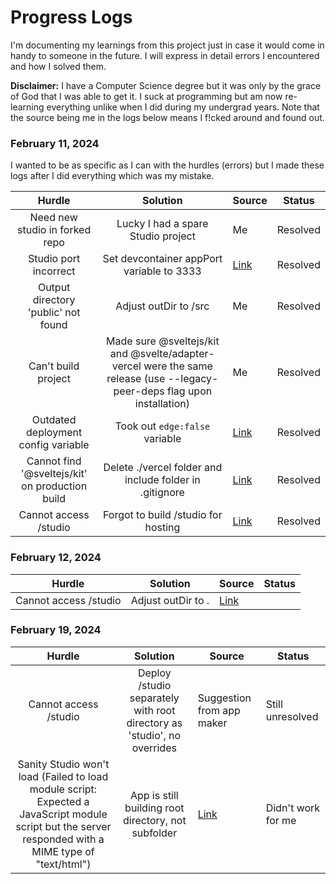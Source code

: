 # Progress Logs

I'm documenting my learnings from this project just in case it would come in handy to someone in the future. I will express in detail errors I encountered and how I solved them.

**Disclaimer:** I have a Computer Science degree but it was only by the grace of God that I was able to get it. I suck at programming but am now re-learning everything unlike when I did during my undergrad years. Note that the source being me in the logs below means I f!cked around and found out.

### February 11, 2024
I wanted to be as specific as I can with the hurdles (errors) but I made these logs after I did everything which was my mistake.

| Hurdle          | Solution       | Source | Status |
| :-------------: | :---------------------: | ------ | ------ |
| Need new studio in forked repo | Lucky I had a spare Studio project | Me | Resolved |
| Studio port incorrect |  Set devcontainer appPort variable to 3333 | [Link](https://www.sanity.io/answers/troubleshooting-github-codespaces-and-sanity-integration) | Resolved |
| Output directory 'public' not found | Adjust outDir to /src | Me  | Resolved |
| Can't build project | Made sure @sveltejs/kit and @svelte/adapter-vercel were the same release (use --legacy-peer-deps flag upon installation) | Me | Resolved |
| Outdated deployment config variable | Took out `edge:false` variable | [Link](https://kit.svelte.dev/docs/adapter-vercel) | Resolved |
| Cannot find '@sveltejs/kit' on production build | Delete ./vercel folder and include folder in .gitignore | [Link](https://github.com/sveltejs/kit/issues/6988) | Resolved |
| Cannot access /studio | Forgot to build /studio for hosting | [Link](https://www.sanity.io/docs/deployment#289addefbae7) | Resolved |

### February 12, 2024

| Hurdle          | Solution                | Source | Status |
| :-------------: | :---------------------: | ------ | ------ |
| Cannot access /studio | Adjust outDir to . | [Link](https://stackoverflow.com/questions/75348347/problem-when-deploying-sveltekit-project-to-vercel) |  |

### February 19, 2024

| Hurdle          | Solution                | Source | Status |
| :-------------: | :---------------------: | ------ | ------ |
| Cannot access /studio | Deploy /studio separately with root directory as 'studio', no overrides | Suggestion from app maker | Still unresolved |
| Sanity Studio won't load (Failed to load module script: Expected a JavaScript module script but the server responded with a MIME type of "text/html") | App is still building root directory, not subfolder | [Link](https://stackoverflow.com/questions/72070748/failed-to-load-module-script-expected-a-javascript-module-script-but-the-server) | Didn't work for me |


